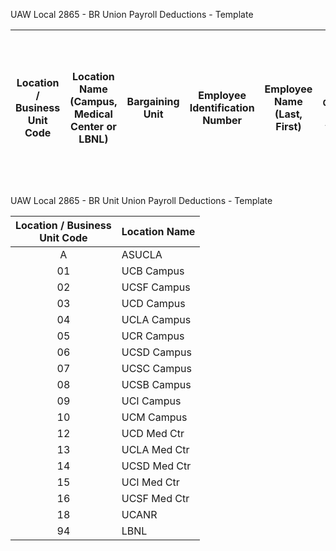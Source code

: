 UAW Local 2865 - BR Union Payroll Deductions - Template

| Location / <br> Business <br> Unit Code | Location Name (Campus, Medical Center or LBNL) | Bargaining Unit | Employee Identification Number | Employee Name (Last, First) | ```ACTION CODE: (A=Add, C=Change PA Amount* OR S=Stop)``` | DEDUCTION CODE: <br> ( $D=$ Dues, IF=Initiation Fee, OR *PA=Political <br> Action) | Indicate Ongoing <br> Deduction Dollar <br> Amount for <br> Political Action <br> (* Must be Dues <br> Paying Member) |
| :---: | :---: | :---: | :---: | :---: | :---: | :---: | :---: |

UAW Local 2865 - BR Unit Union Payroll Deductions - Template

| Location / Business <br> Unit Code | Location Name |
| :---: | :--- |
| A | ASUCLA |
| 01 | UCB Campus |
| 02 | UCSF Campus |
| 03 | UCD Campus |
| 04 | UCLA Campus |
| 05 | UCR Campus |
| 06 | UCSD Campus |
| 07 | UCSC Campus |
| 08 | UCSB Campus |
| 09 | UCI Campus |
| 10 | UCM Campus |
| 12 | UCD Med Ctr |
| 13 | UCLA Med Ctr |
| 14 | UCSD Med Ctr |
| 15 | UCI Med Ctr |
| 16 | UCSF Med Ctr |
| 18 | UCANR |
| 94 | LBNL |

